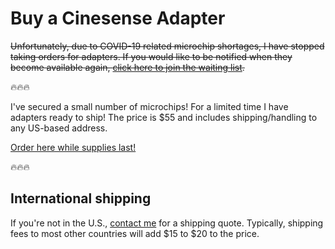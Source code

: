 # Buy a Cinesense Adapter

~~Unfortunately, due to COVID-19 related microchip shortages, I have stopped taking orders for adapters. If you would like to be notified when they become available again, [click here to join the waiting list](https://forms.gle/aZ4epW23LM2YaGUw5).~~

🔥🔥🔥

I've secured a small number of microchips! For a limited time I have adapters ready to ship! The price is $55 and includes shipping/handling to any US-based address. 

[Order here while supplies last!](https://www.paypal.com/instantcommerce/checkout/253NYFSKX75HA)

🔥🔥🔥

## International shipping

If you're not in the U.S., [contact me](https://github.com/jaytavares) for a shipping quote. Typically, shipping fees to most other countries will add $15 to $20 to the price.
